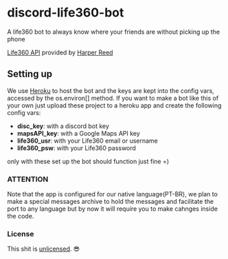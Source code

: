 # discord-life360-bot
A life360 bot to always know where your friends are without picking up the phone

[Life360 API](https://github.com/harperreed/life360-python) provided by [Harper Reed](https://github.com/harperreed)

## Setting up
We use [Heroku](https://www.heroku.com/) to host the bot and the keys are kept into the config vars, accessed by the os.environ[] method.
If you want to make a bot like this of your own just upload these project to a heroku app and create the following config vars:
- **disc_key**: with a discord bot key
- **mapsAPI_key**: with a Google Maps API key
- **life360_usr**: with your Life360 email or username
- **life360_psw**: with your Life360 password

only with these set up the bot should function just fine =)

### ATTENTION
Note that the app is configured for our native language(PT-BR), we plan to make a special messages archive to hold the messages and facilitate the port to any language but by now it will require you to make cahnges inside the code.

### License
This shit is [unlicensed](./LICENSE). :sunglasses:
